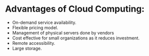 # Advantages of Cloud Computing:

- On-demand service availability.
- Flexible pricing model.
- Management of physical servers done by vendors
- Cost effective for small organizations as it reduces investment.
- Remote accessibility.
- Large storage.    
